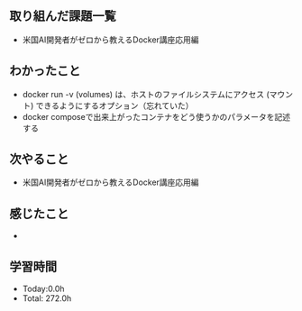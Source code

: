 ## 取り組んだ課題一覧
- 米国AI開発者がゼロから教えるDocker講座応用編
## わかったこと
- docker run -v (volumes) は、ホストのファイルシステムにアクセス (マウント) できるようにするオプション（忘れていた）
- docker composeで出来上がったコンテナをどう使うかのパラメータを記述する
## 次やること
- 米国AI開発者がゼロから教えるDocker講座応用編
## 感じたこと
- 
## 学習時間
- Today:0.0h
- Total: 272.0h
